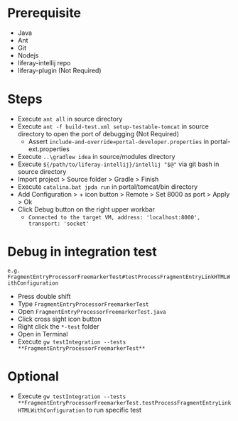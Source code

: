 # Prerequisite
- Java
- Ant
- Git
- Nodejs
- liferay-intellij repo
- liferay-plugin (Not Required)
# Steps
- Execute `ant all` in source directory
- Execute `ant -f build-test.xml setup-testable-tomcat` in source directory to open the port of debugging (Not Required)
  - Assert `include-and-override=portal-developer.properties` in portal-ext.properties
- Execute `..\gradlew idea` in source/modules directory
- Execute `${/path/to/liferay-intellij}/intellij "$@"` via git bash in source directory
- Import project > Source folder > Gradle > Finish
- Execute `catalina.bat jpda run` in portal/tomcat/bin directory
- Add Configuration > + icon button > Remote > Set 8000 as port > Apply > Ok
- Click Debug button on the right upper workbar 
  - `Connected to the target VM, address: 'localhost:8000', transport: 'socket'`
# Debug in integration test
`e.g. FragmentEntryProcessorFreemarkerTest#testProcessFragmentEntryLinkHTMLWithConfiguration`
- Press double shift
- Type `FragmentEntryProcessorFreemarkerTest`
- Open `FragmentEntryProcessorFreemarkerTest.java`
- Click cross sight icon button
- Right click the `*-test` folder
- Open in Terminal
- Execute `gw testIntegration --tests **FragmentEntryProcessorFreemarkerTest**`
# Optional
- Execute `gw testIntegration --tests **FragmentEntryProcessorFreemarkerTest.testProcessFragmentEntryLinkHTMLWithConfiguration` to run specific test
